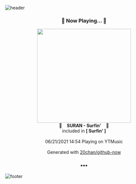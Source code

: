 ![header](https://capsule-render.vercel.app/api?type=wave&height=170&section=header&text=Hi.%20I'm%20SHIFT&fontColor=090707&fontAlignX=45&fontAlignY=65&fontSize=100)

<h3 align="center">🎵 Now Playing... 🎵</h3>
<p align="center">
  <a href="https://music.youtube.com/watch?v=bAAoSRKykUA">
    <img width="300" src="https://lh3.googleusercontent.com/b3xocxME0Mk8DoUFPAfZDBcLgNBuG7OCR4c-qujtY17B2qn5E8jDvNfEQAb8nyCYM75pXvtVUOl-nD55Cg">
  </a>
  <br>
  🎵&nbsp&nbsp&nbsp <b>SURAN - Surfin'</b> &nbsp&nbsp&nbsp🎵
  <br>
  included in <b>[ Surfin' ]</b>
  
  <br />
  <br />
  06/21/2021 14:54 Playing on YTMusic
  <br />
  <br />
  Generated with <a href="https://github.com/20chan/github-now">20chan/github-now</a>
</p>

<h3 align="center">•••</h3>

![footer](https://capsule-render.vercel.app/api?type=wave&height=150&section=footer)
